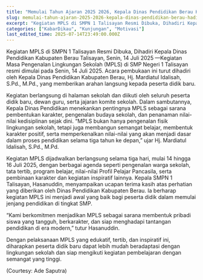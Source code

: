 ```yaml
---
title: "Memulai Tahun Ajaran 2025 2026, Kepala Dinas Pendidikan Berau Hadiri MPLS SMPN 1 Talisayan"
slug: memulai-tahun-ajaran-2025-2026-kepala-dinas-pendidikan-berau-hadiri-mpls-smpn-1-talisayan
excerpt: "Kegiatan MPLS di SMPN 1 Talisayan Resmi Dibuka, Dihadiri Kepala Dinas Pendidikan Kabupaten Berau"
categories: ["KabarDikau", "Kunjungan", "Motivasi"]
last_edited_time: 2025-07-14T23:49:00.000Z
---
```

Kegiatan MPLS di SMPN 1 Talisayan Resmi Dibuka, Dihadiri Kepala Dinas Pendidikan Kabupaten Berau
Talisayan, Senin, 14 Juli 2025 —Kegiatan Masa Pengenalan Lingkungan Sekolah (MPLS) di SMP Negeri 1 Talisayan resmi dimulai pada Senin, 14 Juli 2025. Acara pembukaan ini turut dihadiri oleh Kepala Dinas Pendidikan Kabupaten Berau, Hj. Mardiatul Idalisah, S.Pd., M.Pd., yang memberikan arahan langsung kepada peserta didik baru.

Kegiatan berlangsung di halaman sekolah dan diikuti oleh seluruh peserta didik baru, dewan guru, serta jajaran komite sekolah. Dalam sambutannya, Kepala Dinas Pendidikan menekankan pentingnya MPLS sebagai sarana pembentukan karakter, pengenalan budaya sekolah, dan penanaman nilai-nilai kedisiplinan sejak dini.
 “MPLS bukan hanya pengenalan fisik lingkungan sekolah, tetapi juga membangun semangat belajar, membentuk karakter positif, serta memperkenalkan nilai-nilai yang akan menjadi dasar dalam proses pendidikan selama tiga tahun ke depan,” ujar Hj. Mardiatul Idalisah, S.Pd., M.Pd.


Kegiatan MPLS dijadwalkan berlangsung selama tiga hari, mulai 14 hingga 16 Juli 2025, dengan berbagai agenda seperti pengenalan warga sekolah, tata tertib, program belajar, nilai-nilai Profil Pelajar Pancasila, serta pembinaan karakter dan kegiatan inspiratif lainnya.
Kepala SMPN 1 Talisayan, Hasanuddin, menyampaikan ucapan terima kasih atas perhatian yang diberikan oleh Dinas Pendidikan Kabupaten Berau. Ia berharap kegiatan MPLS ini menjadi awal yang baik bagi peserta didik dalam memulai jenjang pendidikan di tingkat SMP.

“Kami berkomitmen menjadikan MPLS sebagai sarana membentuk pribadi siswa yang tangguh, berkarakter, dan siap menghadapi tantangan pendidikan di era modern,” tutur Hasanuddin.


Dengan pelaksanaan MPLS yang edukatif, tertib, dan inspiratif ini, diharapkan peserta didik baru dapat lebih mudah beradaptasi dengan lingkungan sekolah dan siap mengikuti kegiatan pembelajaran dengan semangat yang tinggi.

(Courtesy: Ade Saputra)